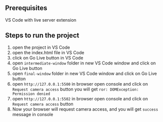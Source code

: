 ## Prerequisites

VS Code with live server extension

## Steps to run the project

1. open the project in VS Code
2. open the index.html file in VS Code
3. click on Go Live button in VS Code
4. open `intermediate-window` folder in new VS Code window and click on Go Live button
5. open `final-window` folder in new VS Code window and click on Go Live button
6. open `http://127.0.0.1:5500` in browser open console and click on `Request camera access` button you will
   get `ror: DOMException: Permission denied
   `
7. open `http://127.0.0.1:5502` in browser open console and click on `Request camera access` button
8. Now your browser will request camera access, and you will get `success` message in console


